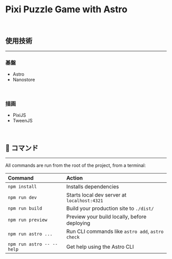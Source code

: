 # Pixi Puzzle Game with Astro

<br />

## 使用技術

---

### 基盤

- Astro
- Nanostore

<br />

### 描画

- PixiJS
- TweenJS

<br />

## 🧞 コマンド

---

All commands are run from the root of the project, from a terminal:

| Command                   | Action                                           |
| :------------------------ | :----------------------------------------------- |
| `npm install`             | Installs dependencies                            |
| `npm run dev`             | Starts local dev server at `localhost:4321`      |
| `npm run build`           | Build your production site to `./dist/`          |
| `npm run preview`         | Preview your build locally, before deploying     |
| `npm run astro ...`       | Run CLI commands like `astro add`, `astro check` |
| `npm run astro -- --help` | Get help using the Astro CLI                     |
